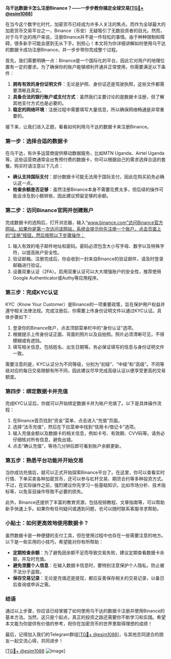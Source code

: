 **乌干达数据卡怎么注册Binance？——一步步教你搞定全球交易[[TG💪+ @esim1088](https://t.me/s/esim1088)]**

在当今这个数字化时代，加密货币已经成为许多人关注的焦点。而作为全球最大的加密货币交易平台之一，Binance（币安）无疑吸引了无数投资者的目光。然而，对于乌干达的用户来说，注册Binance并不是一件轻松的事情。由于种种限制和障碍，很多新手可能会感到无从下手。别担心！本文将为你详细讲解如何使用乌干达的数据卡成功注册Binance，并一步步带你完成整个过程。

首先，我们需要明确一点：Binance是一个国际化的平台，因此它对用户的地理位置有一定的要求。为了确保你的账户能够顺利开通并正常使用，你需要满足以下条件：

1. **拥有有效的身份证明文件**：无论是护照、身份证还是驾驶执照，这些文件都需要清晰且真实。
2. **具备合法的银行账户或支付方式**：虽然我们主要讨论的是数据卡注册，但了解其他支付方式也是必要的。
3. **稳定的网络环境**：注册过程中需要填写大量信息，所以确保网络畅通是非常重要的。

接下来，让我们进入正题，看看如何利用乌干达的数据卡来注册Binance。

### 第一步：选择合适的数据卡

在乌干达，有许多运营商提供移动数据服务，比如MTN Uganda、Airtel Uganda等。这些运营商通常会出售预付费的数据卡，你可以根据自己的需求选择合适的套餐。购买时请注意以下几点：

- **确认支持国际支付**：部分数据卡可能无法用于国际支付，因此在购买前务必确认这一点。
- **检查余额是否足够**：虽然注册Binance本身不需要花费太多，但后续的操作可能会涉及到小额转账，因此建议预留足够的余额。

### 第二步：访问Binance官网并创建账户

完成数据卡的选购后，打开浏览器，输入“www.binance.com”访问Binance官方网站。如果你是第一次访问该网站，系统会提示你先注册一个账户。点击页面上的“注册”按钮，然后按照以下步骤操作：

1. 输入有效的电子邮件地址和密码。密码必须包含大小写字母、数字以及特殊字符，以提高账户安全性。
2. 验证邮箱。注册完成后，你会收到一封来自Binance的验证邮件，请及时登录邮箱进行验证。
3. 设置双重认证（2FA）。启用双重认证可以大大增强账户的安全性，推荐使用Google Authenticator或Authy等应用程序。

### 第三步：完成KYC认证

KYC（Know Your Customer）是Binance的一项重要政策，旨在保护用户权益并遵守相关法律法规。完成注册后，你需要上传身份证明文件以通过KYC认证。具体步骤如下：

1. 登录你的Binance账户，点击顶部菜单栏中的“身份认证”选项。
2. 根据提示上传身份证正面、背面的照片以及自拍照。照片必须清晰可见，不得模糊或有遮挡。
3. 填写相关信息，包括姓名、出生日期等。务必保证填写的信息与身份证明文件一致。

需要注意的是，KYC认证分为不同等级，分别为“初级”、“中级”和“高级”。不同等级对应的每日交易限额有所不同，因此建议尽早完成高级认证以便享受更高的交易额度。

### 第四步：绑定数据卡并充值

完成KYC认证后，你就可以开始绑定数据卡并为账户充值了。以下是具体操作流程：

1. 在Binance首页找到“资金”菜单，点击进入“充值”页面。
2. 选择“法币充值”，然后在下拉菜单中找到“信用卡/借记卡”选项。
3. 输入充值金额以及数据卡的相关信息，例如卡号、有效期、CVV码等。请务必仔细核对所有信息，避免出错。
4. 点击“确认充值”，等待几分钟后即可看到账户余额更新。

### 第五步：熟悉平台功能并开始交易

当你成功充值后，就可以正式开始探索Binance平台了。在这里，你可以查看实时行情、下单买卖各种加密货币，还可以参与杠杆交易、期货合约等多种投资方式。不过，在实际操作之前，强烈建议你先学习一些基础知识，比如市场分析、技术指标等，以免盲目操作导致不必要的损失。

此外，Binance还提供了丰富的教育资源，包括视频教程、文章指南等，可以帮助新手快速上手。如果你有任何疑问或遇到问题，也可以随时联系客服寻求帮助。

### 小贴士：如何更高效地使用数据卡？

虽然数据卡是一种便捷的支付工具，但在使用过程中也存在一些需要注意的地方。以下是一些实用的小技巧，希望能对你有所帮助：

- **定期检查余额**：为了避免因余额不足而导致交易失败，建议定期查看数据卡余额，并及时充值。
- **避免泄露个人信息**：在输入数据卡信息时，要特别注意保护个人隐私，防止被不法分子盗取。
- **保存交易记录**：无论是充值还是提现，都应妥善保存相关的交易记录，以备日后查询或申诉之需。

### 结语

通过以上步骤，你应该已经掌握了如何使用乌干达的数据卡注册并使用Binance的基本方法。当然，这只是个起点，真正的投资之路还需要你不断学习和实践。希望本文能为你提供有价值的参考，祝你在加密货币的世界里取得理想的成绩！

最后，记得加入我们的Telegram群组[[TG💪+ @esim1088](https://t.me/s/esim1088)]，与其他志同道合的朋友一起交流心得，共同进步！

[[TG💪+ @esim1088](https://t.me/s/esim1088) ![Image](https://i.postimg.cc/4NQfJmqS/Snipaste-2025-05-13-00-14-12.png)]